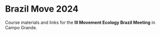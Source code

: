 # Brazil Move 2024

Course materials and links for the **III Movement Ecology Brazil Meeting** in Campo Grande. 
